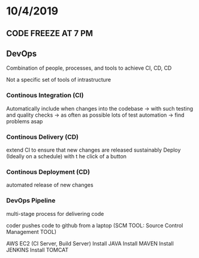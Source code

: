 # 10/4/2019

## CODE FREEZE AT 7 PM

## DevOps

Combination of people, processes, and tools to achieve CI, CD, CD

Not a specific set of tools of intrastructure

### Continous Integration (CI)

Automatically include when changes into the codebase
-> with such testing and quality checks
-> as often as possible
lots of test automation -> find problems asap

### Continous Delivery (CD)

extend CI to ensure that new changes are released sustainably
Deploy (Ideally on a schedule) with t he click of a button

### Continous Deployment (CD)

automated release of new changes

### DevOps Pipeline

multi-stage process for delivering code

coder pushes code to github from a laptop (SCM TOOL: Source Control Management TOOL)

AWS EC2 (CI Server, Build Server)
Install JAVA
Install MAVEN
Install JENKINS
Install TOMCAT
